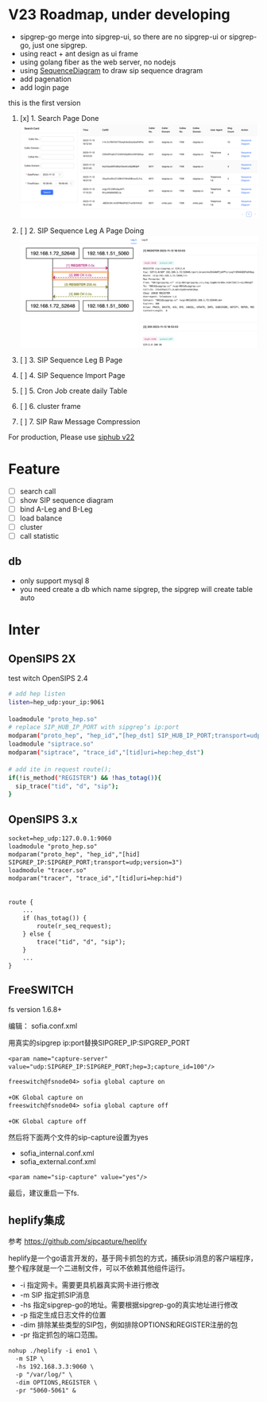 # V23 Roadmap, under developing

- sipgrep-go merge into sipgrep-ui, so there are no sipgrep-ui or sipgrep-go, just one sipgrep.
- using react + ant design as ui frame
- using golang fiber as the web server, no nodejs
- using [SequenceDiagram](https://github.com/davidje13/SequenceDiagram) to draw sip sequence dragram 
- add pagenation
- add login page


this is the first version

1. [x] 1. Search Page Done
![](atta/2023-11-12-19-49-40.png)

2. [ ] 2. SIP Sequence Leg A Page Doing
![](atta/2023-11-12-19-50-24.png)

3. [ ] 3. SIP Sequence Leg B Page
4. [ ] 4. SIP Sequence Import Page
5. [ ] 5. Cron Job create daily Table
6. [ ] 6. cluster frame
7. [ ] 7. SIP Raw Message Compression


For production, Please use [siphub v22](https://github.com/wangduanduan/siphub/tree/master)

# Feature

- [ ] search call
- [ ] show SIP sequence diagram
- [ ] bind A-Leg and B-Leg
- [ ] load balance
- [ ] cluster
- [ ] call statistic

## db

- only support mysql 8
- you need create a db which name sipgrep, the sipgrep will create table auto

# Inter

## OpenSIPS 2X

test witch OpenSIPS 2.4

```bash
# add hep listen
listen=hep_udp:your_ip:9061

loadmodule "proto_hep.so"
# replace SIP_HUB_IP_PORT with sipgrep‘s ip:port
modparam("proto_hep", "hep_id","[hep_dst] SIP_HUB_IP_PORT;transport=udp;version=3") 
loadmodule "siptrace.so"
modparam("siptrace", "trace_id","[tid]uri=hep:hep_dst")

# add ite in request route();
if(!is_method("REGISTER") && !has_totag()){
  sip_trace("tid", "d", "sip");
}
```

## OpenSIPS 3.x 

```
socket=hep_udp:127.0.0.1:9060
loadmodule "proto_hep.so"
modparam("proto_hep", "hep_id","[hid] SIPGREP_IP:SIPGREP_PORT;transport=udp;version=3")
loadmodule "tracer.so"
modparam("tracer", "trace_id","[tid]uri=hep:hid")


route {
    ...
    if (has_totag()) {
        route(r_seq_request);
    } else {
		trace("tid", "d", "sip");
    }
    ...
}
```

## FreeSWITCH

fs version 1.6.8+ 

编辑： sofia.conf.xml

用真实的sipgrep ip:port替换SIPGREP_IP:SIPGREP_PORT

```
<param name="capture-server" value="udp:SIPGREP_IP:SIPGREP_PORT;hep=3;capture_id=100"/>
```

```shell
freeswitch@fsnode04> sofia global capture on
 
+OK Global capture on
freeswitch@fsnode04> sofia global capture off
 
+OK Global capture off
```

然后将下面两个文件的sip-capture设置为yes
- sofia_internal.conf.xml
- sofia_external.conf.xml


```
<param name="sip-capture" value="yes"/>
```

最后，建议重启一下fs.

## heplify集成

参考 https://github.com/sipcapture/heplify

heplify是一个go语言开发的，基于网卡抓包的方式，捕获sip消息的客户端程序，整个程序就是一个二进制文件，可以不依赖其他组件运行。

- -i 指定网卡。需要更具机器真实网卡进行修改
- -m SIP 指定抓SIP消息
- -hs 指定sipgrep-go的地址。需要根据sipgrep-go的真实地址进行修改
- -p 指定生成日志文件的位置
- -dim 排除某些类型的SIP包，例如排除OPTIONS和REGISTER注册的包
- -pr 指定抓包的端口范围。

```
nohup ./heplify -i eno1 \
  -m SIP \
  -hs 192.168.3.3:9060 \
  -p "/var/log/" \
  -dim OPTIONS,REGISTER \
  -pr "5060-5061" &
```